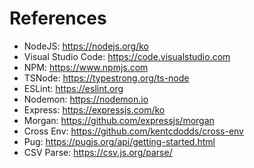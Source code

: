 # References

- NodeJS: https://nodejs.org/ko
- Visual Studio Code: https://code.visualstudio.com
- NPM: https://www.npmjs.com
- TSNode: https://typestrong.org/ts-node
- ESLint: https://eslint.org
- Nodemon: https://nodemon.io
- Express: https://expressjs.com/ko
- Morgan: https://github.com/expressjs/morgan
- Cross Env: https://github.com/kentcdodds/cross-env
- Pug: https://pugjs.org/api/getting-started.html
- CSV Parse: https://csv.js.org/parse/
